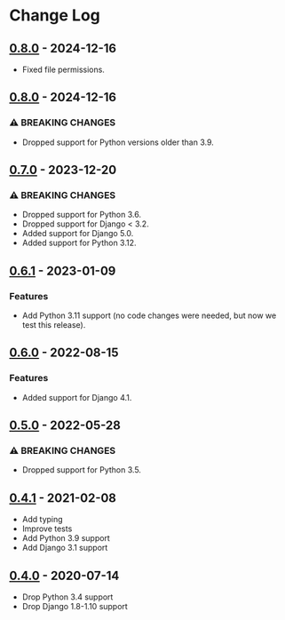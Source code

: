 # Change Log

## [0.8.0](https://github.com/dldevinc/ajax-views/tree/v0.8.1) - 2024-12-16

-   Fixed file permissions.

## [0.8.0](https://github.com/dldevinc/ajax-views/tree/v0.8.0) - 2024-12-16

### ⚠ BREAKING CHANGES

-   Dropped support for Python versions older than 3.9.

## [0.7.0](https://github.com/dldevinc/ajax-views/tree/v0.7.0) - 2023-12-20

### ⚠ BREAKING CHANGES

-   Dropped support for Python 3.6.
-   Dropped support for Django < 3.2.
-   Added support for Django 5.0.
-   Added support for Python 3.12.

## [0.6.1](https://github.com/dldevinc/ajax-views/tree/v0.6.1) - 2023-01-09

### Features

-   Add Python 3.11 support (no code changes were needed, but now we test this release).

## [0.6.0](https://github.com/dldevinc/ajax-views/tree/v0.6.0) - 2022-08-15

### Features

-   Added support for Django 4.1.

## [0.5.0](https://github.com/dldevinc/ajax-views/tree/v0.5.0) - 2022-05-28

### ⚠ BREAKING CHANGES

-   Dropped support for Python 3.5.

## [0.4.1](https://github.com/dldevinc/ajax-views/tree/v0.4.1) - 2021-02-08

-   Add typing
-   Improve tests
-   Add Python 3.9 support
-   Add Django 3.1 support

## [0.4.0](https://github.com/dldevinc/ajax-views/tree/v0.4.0) - 2020-07-14

-   Drop Python 3.4 support
-   Drop Django 1.8-1.10 support
